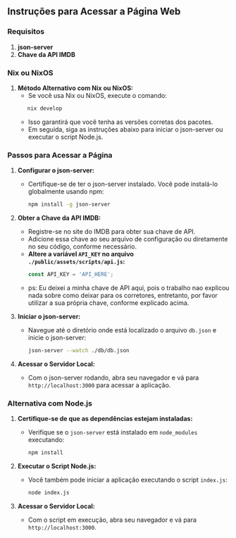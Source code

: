 ## Instruções para Acessar a Página Web

### Requisitos
1. **json-server**
2. **Chave da API IMDB**

### Nix ou NixOS
1. **Método Alternativo com Nix ou NixOS:** 
    - Se você usa Nix ou NixOS, execute o comando:
     ```sh
        nix develop
     ```
    - Isso garantirá que você tenha as versões corretas dos pacotes. 
    - Em seguida, siga as instruções abaixo para iniciar o json-server ou executar o script Node.js.

### Passos para Acessar a Página

1. **Configurar o json-server:**
   - Certifique-se de ter o json-server instalado. Você pode instalá-lo globalmente usando npm:
     ```sh
     npm install -g json-server
     ```

2. **Obter a Chave da API IMDB:**
   - Registre-se no site do IMDB para obter sua chave de API.
   - Adicione essa chave ao seu arquivo de configuração ou diretamente no seu código, conforme necessário.
   - **Altere a variável `API_KEY` no arquivo `./public/assets/scripts/api.js`:**
     ```javascript
     const API_KEY = 'API_HERE';
     ```
   - ps: Eu deixei a minha chave de API aqui, pois o trabalho nao explicou nada sobre como deixar para os corretores, entretanto, por favor utilizar a sua própria chave, conforme explicado acima.

3. **Iniciar o json-server:**
   - Navegue até o diretório onde está localizado o arquivo `db.json` e inicie o json-server:
     ```sh
     json-server --watch ./db/db.json
     ```

4. **Acessar o Servidor Local:**
   - Com o json-server rodando, abra seu navegador e vá para `http://localhost:3000` para acessar a aplicação.

### Alternativa com Node.js

1. **Certifique-se de que as dependências estejam instaladas:**
   - Verifique se o `json-server` está instalado em `node_modules` executando:
     ```sh
     npm install
     ```

2. **Executar o Script Node.js:**
   - Você também pode iniciar a aplicação executando o script `index.js`:
     ```sh
     node index.js
     ```

3. **Acessar o Servidor Local:**
   - Com o script em execução, abra seu navegador e vá para `http://localhost:3000`.

